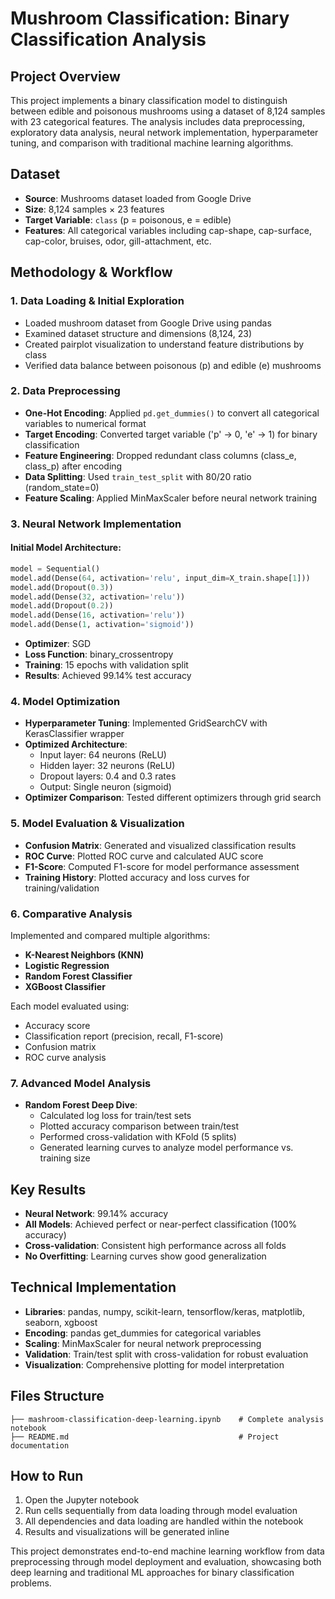# Mushroom Classification: Binary Classification Analysis

## Project Overview
This project implements a binary classification model to distinguish between edible and poisonous mushrooms using a dataset of 8,124 samples with 23 categorical features. The analysis includes data preprocessing, exploratory data analysis, neural network implementation, hyperparameter tuning, and comparison with traditional machine learning algorithms.

## Dataset
- **Source**: Mushrooms dataset loaded from Google Drive
- **Size**: 8,124 samples × 23 features
- **Target Variable**: `class` (p = poisonous, e = edible)
- **Features**: All categorical variables including cap-shape, cap-surface, cap-color, bruises, odor, gill-attachment, etc.

## Methodology & Workflow

### 1. Data Loading & Initial Exploration
- Loaded mushroom dataset from Google Drive using pandas
- Examined dataset structure and dimensions (8,124, 23)
- Created pairplot visualization to understand feature distributions by class
- Verified data balance between poisonous (p) and edible (e) mushrooms

### 2. Data Preprocessing
- **One-Hot Encoding**: Applied `pd.get_dummies()` to convert all categorical variables to numerical format
- **Target Encoding**: Converted target variable ('p' → 0, 'e' → 1) for binary classification
- **Feature Engineering**: Dropped redundant class columns (class_e, class_p) after encoding
- **Data Splitting**: Used `train_test_split` with 80/20 ratio (random_state=0)
- **Feature Scaling**: Applied MinMaxScaler before neural network training

### 3. Neural Network Implementation

#### Initial Model Architecture:
```python
model = Sequential()
model.add(Dense(64, activation='relu', input_dim=X_train.shape[1]))
model.add(Dropout(0.3))
model.add(Dense(32, activation='relu'))
model.add(Dropout(0.2))
model.add(Dense(16, activation='relu'))
model.add(Dense(1, activation='sigmoid'))
```

- **Optimizer**: SGD
- **Loss Function**: binary_crossentropy
- **Training**: 15 epochs with validation split
- **Results**: Achieved 99.14% test accuracy

### 4. Model Optimization
- **Hyperparameter Tuning**: Implemented GridSearchCV with KerasClassifier wrapper
- **Optimized Architecture**: 
  - Input layer: 64 neurons (ReLU)
  - Hidden layer: 32 neurons (ReLU) 
  - Dropout layers: 0.4 and 0.3 rates
  - Output: Single neuron (sigmoid)
- **Optimizer Comparison**: Tested different optimizers through grid search

### 5. Model Evaluation & Visualization
- **Confusion Matrix**: Generated and visualized classification results
- **ROC Curve**: Plotted ROC curve and calculated AUC score
- **F1-Score**: Computed F1-score for model performance assessment
- **Training History**: Plotted accuracy and loss curves for training/validation

### 6. Comparative Analysis
Implemented and compared multiple algorithms:
- **K-Nearest Neighbors (KNN)**
- **Logistic Regression**
- **Random Forest Classifier**
- **XGBoost Classifier**

Each model evaluated using:
- Accuracy score
- Classification report (precision, recall, F1-score)
- Confusion matrix
- ROC curve analysis

### 7. Advanced Model Analysis
- **Random Forest Deep Dive**: 
  - Calculated log loss for train/test sets
  - Plotted accuracy comparison between train/test
  - Performed cross-validation with KFold (5 splits)
  - Generated learning curves to analyze model performance vs. training size

## Key Results
- **Neural Network**: 99.14% accuracy
- **All Models**: Achieved perfect or near-perfect classification (100% accuracy)
- **Cross-validation**: Consistent high performance across all folds
- **No Overfitting**: Learning curves show good generalization

## Technical Implementation
- **Libraries**: pandas, numpy, scikit-learn, tensorflow/keras, matplotlib, seaborn, xgboost
- **Encoding**: pandas get_dummies for categorical variables
- **Scaling**: MinMaxScaler for neural network preprocessing
- **Validation**: Train/test split with cross-validation for robust evaluation
- **Visualization**: Comprehensive plotting for model interpretation

## Files Structure
```
├── mashroom-classification-deep-learning.ipynb    # Complete analysis notebook
├── README.md                                      # Project documentation
```

## How to Run
1. Open the Jupyter notebook
2. Run cells sequentially from data loading through model evaluation
3. All dependencies and data loading are handled within the notebook
4. Results and visualizations will be generated inline

This project demonstrates end-to-end machine learning workflow from data preprocessing through model deployment and evaluation, showcasing both deep learning and traditional ML approaches for binary classification problems.

